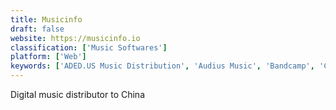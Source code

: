 ```yaml
---
title: Musicinfo
draft: false 
website: https://musicinfo.io
classification: ['Music Softwares']
platform: ['Web']
keywords: ['ADED.US Music Distribution', 'Audius Music', 'Bandcamp', 'CoachAccountable', 'Commercial Moving System', 'DistroKid', 'FLEX', 'Granicus', 'Innovyze Micro Drainage', 'Music Kickup', 'Noteflight', 'Orange Mailer', 'Plaid', 'Publishizer', 'ReverbNation', 'SoundCloud', 'Soundmash', 'UrjaNet', 'ViewPoint Cloud', 'WeTravel']
---
```

Digital music distributor to China